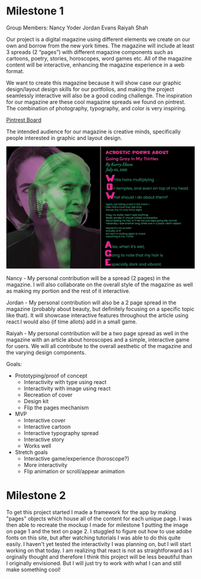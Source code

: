# Milestone 1

Group Members:
Nancy Yoder
Jordan Evans
Raiyah Shah

Our project is a digital magazine using different elements we create on our own and borrow from the new york times. The magazine will include at least 3 spreads (2 “pages”) with different magazine components such as cartoons, poetry, stories, horoscopes, word games etc. All of the magazine content will be interactive, enhancing the magazine experience in a web format. 

We want to create this magazine because it will show case our graphic design/layout design skills for our portfolios, and making the project seamlessly interactive will also be a good coding challenge. The inspiration for our magazine are these cool magazine spreads we found on pintrest. The combination of photography, typography, and color is very inspiring. 

[Pintrest Board](https://www.pinterest.com/jordanaevanz/fwd-project-3/)

The intended audience for our magazine is creative minds, specifically people interested in  graphic and layout design.

![Wireframe](first_mockup.png)

Nancy - My personal contribution will be a spread (2 pages) in the magazine. I will also collaborate on the overall style of the magazine as well as making my portion and the rest of it interactive. 

Jordan - My personal contribution will also be a 2 page spread in the magazine (probably about beauty, but definitely focusing on a specific topic like that). It will showcase interactive features throughout the article using react.I would also (if time allots) add in a small game.

Raiyah - My personal contribution will be a two page spread as well in the magazine with an article about horoscopes and a simple, interactive game for users. We will all contribute to the overall aesthetic of the magazine and the varying design components.

Goals: 
- Prototyping/proof of concept
    - Interactivity with type using react
    - Interactivity with image using react
    - Recreation of cover
    - Design kit
    - Flip the pages mechanism
- MVP
    - Interactive cover
    - Interactive cartoon
    - Interactive typography spread
    - Interactive story
    - Works well
- Stretch goals
    - Interactive game/experience (horoscope?)
    - More interactivity
    - Flip animation or scroll/appear animation

# Milestone 2

To get this project started I made a framework for the app by making "pages" objects which house all of the content for each unique page. I was then able to recreate the mockup I made for milestone 1 putting the image on page 1 and the text on page 2. I stuggled to figure out how to use adobe fonts on this site, but after watching tutorials I was able to do this quite easily. I haven't yet tested the interactivity I was planning on, but I will start working on that today. I am realizing that react is not as straightforward as I orginally thought and therefore I think this project will be less beautiful than I originally envisioned. But I will just try to work with what I can and still make something cool!


